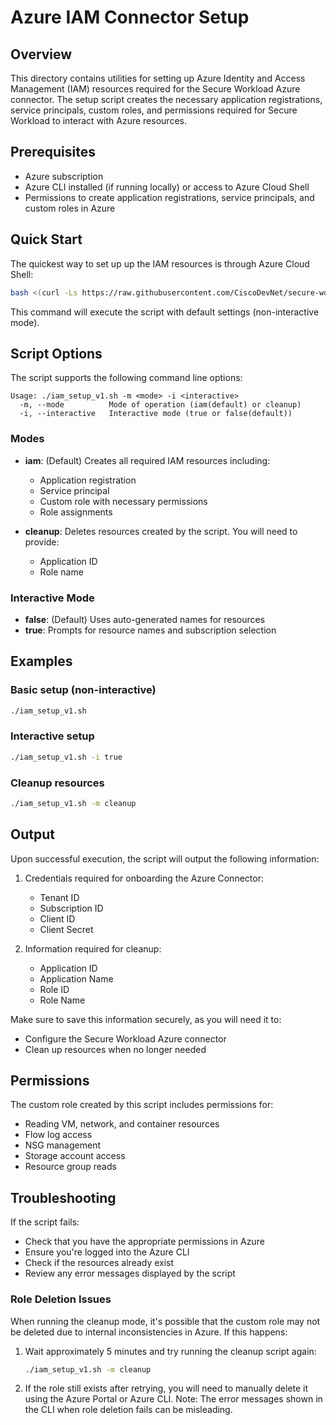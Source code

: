 # Azure IAM Connector Setup

## Overview
This directory contains utilities for setting up Azure Identity and Access Management (IAM) resources required for the Secure Workload Azure connector. The setup script creates the necessary application registrations, service principals, custom roles, and permissions required for Secure Workload to interact with Azure resources.

## Prerequisites
- Azure subscription
- Azure CLI installed (if running locally) or access to Azure Cloud Shell
- Permissions to create application registrations, service principals, and custom roles in Azure

## Quick Start
The quickest way to set up up the IAM resources is through Azure Cloud Shell:

```bash
bash <(curl -Ls https://raw.githubusercontent.com/CiscoDevNet/secure-workload-connectors/main/azure/iam/iam_setup_v1.sh)
```

This command will execute the script with default settings (non-interactive mode).

## Script Options
The script supports the following command line options:

```
Usage: ./iam_setup_v1.sh -m <mode> -i <interactive>
  -m, --mode          Mode of operation (iam(default) or cleanup)
  -i, --interactive   Interactive mode (true or false(default))
```

### Modes
- **iam**: (Default) Creates all required IAM resources including:
  - Application registration
  - Service principal
  - Custom role with necessary permissions
  - Role assignments

- **cleanup**: Deletes resources created by the script. You will need to provide:
  - Application ID
  - Role name

### Interactive Mode
- **false**: (Default) Uses auto-generated names for resources
- **true**: Prompts for resource names and subscription selection

## Examples

### Basic setup (non-interactive)
```bash
./iam_setup_v1.sh
```

### Interactive setup
```bash
./iam_setup_v1.sh -i true
```

### Cleanup resources
```bash
./iam_setup_v1.sh -m cleanup
```

## Output
Upon successful execution, the script will output the following information:

1. Credentials required for onboarding the Azure Connector:
   - Tenant ID
   - Subscription ID
   - Client ID
   - Client Secret

2. Information required for cleanup:
   - Application ID
   - Application Name
   - Role ID
   - Role Name

Make sure to save this information securely, as you will need it to:
- Configure the Secure Workload Azure connector
- Clean up resources when no longer needed

## Permissions
The custom role created by this script includes permissions for:
- Reading VM, network, and container resources
- Flow log access
- NSG management
- Storage account access
- Resource group reads

## Troubleshooting
If the script fails:
- Check that you have the appropriate permissions in Azure
- Ensure you're logged into the Azure CLI
- Check if the resources already exist
- Review any error messages displayed by the script

### Role Deletion Issues
When running the cleanup mode, it's possible that the custom role may not be deleted due to internal inconsistencies in Azure. If this happens:

1. Wait approximately 5 minutes and try running the cleanup script again:
   ```bash
   ./iam_setup_v1.sh -m cleanup
   ```

2. If the role still exists after retrying, you will need to manually delete it using the Azure Portal or Azure CLI.
Note: The error messages shown in the CLI when role deletion fails can be misleading.

